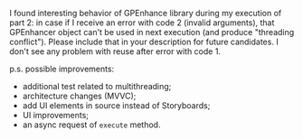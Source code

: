 I found interesting behavior of GPEnhance library during my execution of part 2:
in case if I receive an error with code 2 (invalid arguments), that GPEnhancer object can't be used in next execution (and produce "threading conflict"). 
Please include that in your description for future candidates. 
I don't see any problem with reuse after error with code 1.

p.s.
possible improvements:
- additional test related to multithreading;
- architecture changes (MVVC);
- add UI elements in source instead of Storyboards;
- UI improvements;
- an async request of `execute` method.